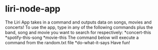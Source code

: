 # liri-node-app

The Liri App takes in a command and outputs data on songs, movies and concerts!
To use the app, type in any of the following commands plus the band, song and movie you want to search for respectively: 
*concert-this
*spotify-this-song
*movie-this
The command below will execute a command from the random.txt file
*do-what-it-says
Have fun!
